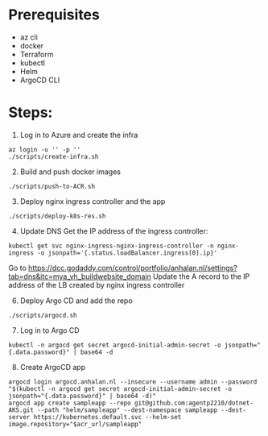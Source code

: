 # Prerequisites

- az cli
- docker
- Terraform
- kubectl
- Helm
- ArgoCD CLI

# Steps:

1. Log in to Azure and create the infra
``` shell
az login -u '' -p ''
./scripts/create-infra.sh
```

2. Build and push docker images
``` shell
./scripts/push-to-ACR.sh
```

3. Deploy nginx ingress controller and the app
``` shell
./scripts/deploy-k8s-res.sh
```

4. Update DNS
Get the IP address of the ingress controller:
``` shell
kubectl get svc nginx-ingress-nginx-ingress-controller -n nginx-ingress -o jsonpath='{.status.loadBalancer.ingress[0].ip}'
```
Go to https://dcc.godaddy.com/control/portfolio/anhalan.nl/settings?tab=dns&itc=mya_vh_buildwebsite_domain
Update the A record to the IP address of the LB created by nginx ingress controller

6. Deploy Argo CD and add the repo
``` shell
./scripts/argocd.sh
```

7. Log in to Argo CD
``` shell
kubectl -n argocd get secret argocd-initial-admin-secret -o jsonpath="{.data.password}" | base64 -d
```

8. Create ArgoCD app
``` shell
argocd login argocd.anhalan.nl --insecure --username admin --password "$(kubectl -n argocd get secret argocd-initial-admin-secret -o jsonpath="{.data.password}" | base64 -d)"
argocd app create sampleapp --repo git@github.com:agentp2210/dotnet-AKS.git --path "helm/sampleapp" --dest-namespace sampleapp --dest-server https://kubernetes.default.svc --helm-set image.repository="$acr_url/sampleapp"
```